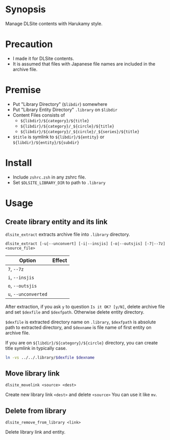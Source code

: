 # Synopsis

Manage DLSite contents with Harukamy style.

# Precaution

* I made it for DLSite contents.
* It is assumed that files with Japanese file names are included in the archive file.

# Premise

* Put "Library Directory" (`$libdir`) somewhere
* Put "Library Entity Directory" `.library` on `$libdir`
* Content Files consists of
    * `${libdir}/${category}/${title}`
    * `${libdir}/${category}/_${circle}/${title}`
    * `${libdir}/${category}/_${circle}/_${series}/${title}`
* `$title` is symlink to `${libdir}/${entity}` or `${libdir}/${entity}/${subdir}`

# Install

* Include `zshrc.zsh` in any zshrc file.
* Set `$DLSITE_LIBRARY_DIR` to path to `.library`

# Usage

## Create library entity and its link

`dlsite_extract` extracts archive file into `.library` directory.

```
dlsite_extract [-u|--unconvert] [-i|--insjis] [-o|--outsjis] [-7|--7z] <source_file>
```

|Option|Effect|
|--------|--------------------|
|`7`, `--7z`||Use `7z` instead of `unzip` or `unrar`.|
|`i`, `--insjis`||Add `-I sjis` option for `unzip` instead of `-O sjis`|
|`o`, `--outsjis`||Add `-O sjis` option for `unzip`. It is no effect because it is default behavior.|
|`u`, `--unconverted`||Remove `-O sjis` option for `unzip`.|

After extraction, if you ask `y` to question `Is it OK? [y/N]`, delete archive file and set `$dexfile` and `$dexfpath`. Otherwise delete entity directory.

`$dexfile` is extracted directory name on `.library`, `$dexfpath` is absolute path to extracted directory, and `$dexname` is file name of first entity on archive file.

If you are on `${libdir}/${category}/${circle}` directory, you can create title symlink in typically case.

```bash
ln -vs ../../.library/$dexfile $dexname
```

## Move library link

```
dlsite_movelink <source> <dest>
```

Create new library link `<dest>` and delete `<source>`
You can use it like `mv`.

## Delete from library

```
dlsite_remove_from_library <link>
```

Delete library link and entity.